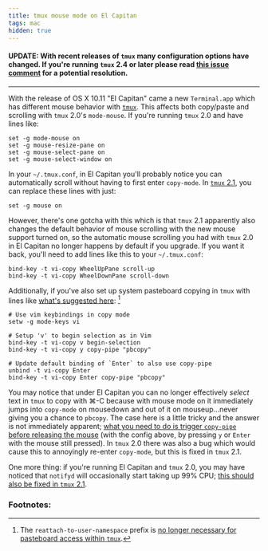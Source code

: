 ```yaml
---
title: tmux mouse mode on El Capitan
tags: mac
hidden: true
---
```


#### UPDATE: With recent releases of `tmux` many configuration options have changed. If you're running `tmux` 2.4 or later please read [this issue comment](https://github.com/tmux/tmux/issues/754#issuecomment-297452143) for a potential resolution.

---

With the release of OS X 10.11 "El Capitan" came a new `Terminal.app` which has different mouse behavior with [`tmux`](https://tmux.github.io/). This affects both copy/paste and scrolling with `tmux` 2.0's `mode-mouse`. If you're running `tmux` 2.0 and have lines like:

    set -g mode-mouse on
    set -g mouse-resize-pane on
    set -g mouse-select-pane on
    set -g mouse-select-window on

In your `~/.tmux.conf`, in El Capitan you'll probably notice you can automatically scroll without having to first enter `copy-mode`. In [`tmux` 2.1](https://raw.githubusercontent.com/tmux/tmux/master/CHANGES), you can replace these lines with just:

    set -g mouse on

However, there's one gotcha with this which is that `tmux` 2.1 apparently also changes the default behavior of mouse scrolling with the new mouse support turned on, so the automatic mouse scrolling you had with `tmux` 2.0 in El Capitan no longer happens by default if you upgrade. If you want it back, you'll need to add lines like this to your `~/.tmux.conf`:

    bind-key -t vi-copy WheelUpPane scroll-up
    bind-key -t vi-copy WheelDownPane scroll-down

Additionally, if you've also set up system pasteboard copying in `tmux` with lines like [what's suggested here](https://robots.thoughtbot.com/tmux-copy-paste-on-os-x-a-better-future): [^pbcopy]

    # Use vim keybindings in copy mode
    setw -g mode-keys vi

    # Setup 'v' to begin selection as in Vim
    bind-key -t vi-copy v begin-selection
    bind-key -t vi-copy y copy-pipe "pbcopy"

    # Update default binding of `Enter` to also use copy-pipe
    unbind -t vi-copy Enter
    bind-key -t vi-copy Enter copy-pipe "pbcopy"

You may notice that under El Capitan you can no longer effectively *select* text in `tmux` to copy with ⌘-C because with mouse mode on it immediately jumps into `copy-mode` on mousedown and out of it on mouseup...never giving you a chance to `pbcopy`. The case here is a little tricky and the answer is not immediately apparent; [what you need to do is trigger `copy-pipe` before releasing the mouse](http://superuser.com/questions/666836/tmux-copy-pipe-with-mouse-selection) (with the config above, by pressing `y` or `Enter` with the mouse still pressed). In `tmux` 2.0 there was also a bug which would cause this to annoyingly re-enter `copy-mode`, but this is fixed in `tmux` 2.1.

One more thing: if you're running El Capitan and `tmux` 2.0, you may have noticed that `notifyd` will occasionally start taking up 99% CPU; [this should also be fixed in `tmux` 2.1](https://trac.macports.org/ticket/49121).

### Footnotes:

[^pbcopy]: The `reattach-to-user-namespace` prefix is [no longer necessary for pasteboard access within `tmux`](https://github.com/ChrisJohnsen/tmux-MacOSX-pasteboard/issues/42).

